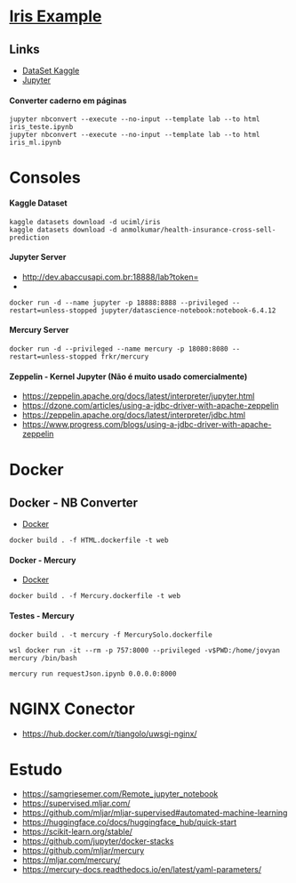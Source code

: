 # [Iris Example](http://dev.abaccusapi.com.br:18080/app/2/embed)

## Links

- [DataSet Kaggle](https://www.kaggle.com/datasets/uciml/iris)
- [Jupyter](https://jupyter.org/try-jupyter/lab/index.html)

#### Converter caderno em páginas
```shell
jupyter nbconvert --execute --no-input --template lab --to html iris_teste.ipynb
jupyter nbconvert --execute --no-input --template lab --to html iris_ml.ipynb
```

# Consoles

#### Kaggle Dataset
```shell
kaggle datasets download -d uciml/iris
kaggle datasets download -d anmolkumar/health-insurance-cross-sell-prediction
```

#### Jupyter Server
- http://dev.abaccusapi.com.br:18888/lab?token=
- 
```shell
docker run -d --name jupyter -p 18888:8888 --privileged --restart=unless-stopped jupyter/datascience-notebook:notebook-6.4.12
```

#### Mercury Server
```shell
docker run -d --privileged --name mercury -p 18080:8080 --restart=unless-stopped frkr/mercury
```

#### Zeppelin - Kernel Jupyter (Não é muito usado comercialmente)
- https://zeppelin.apache.org/docs/latest/interpreter/jupyter.html
- https://dzone.com/articles/using-a-jdbc-driver-with-apache-zeppelin
- https://zeppelin.apache.org/docs/latest/interpreter/jdbc.html
- https://www.progress.com/blogs/using-a-jdbc-driver-with-apache-zeppelin

# Docker

## Docker - NB Converter
- [Docker](HTML.dockerfile) 
```shell
docker build . -f HTML.dockerfile -t web
```

#### Docker - Mercury
- [Docker](Mercury.dockerfile)
```shell
docker build . -f Mercury.dockerfile -t web
```
#### Testes - Mercury

```shell
docker build . -t mercury -f MercurySolo.dockerfile
```
```shell
wsl docker run -it --rm -p 757:8000 --privileged -v$PWD:/home/jovyan mercury /bin/bash
```
```shell
mercury run requestJson.ipynb 0.0.0.0:8000
```

# NGINX Conector
- https://hub.docker.com/r/tiangolo/uwsgi-nginx/

# Estudo
- https://samgriesemer.com/Remote_jupyter_notebook
- https://supervised.mljar.com/
- https://github.com/mljar/mljar-supervised#automated-machine-learning
- https://huggingface.co/docs/huggingface_hub/quick-start
- https://scikit-learn.org/stable/
- https://github.com/jupyter/docker-stacks
- https://github.com/mljar/mercury
- https://mljar.com/mercury/
- https://mercury-docs.readthedocs.io/en/latest/yaml-parameters/
